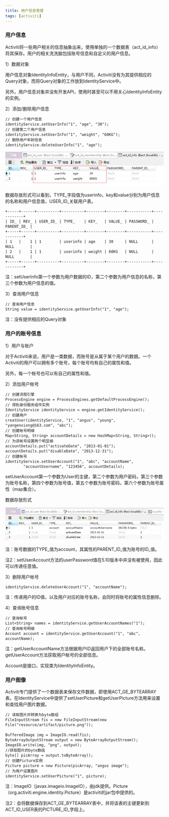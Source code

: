 ```yaml
---
title: 用户信息管理
tags: [activiti]
---
```


### 用户信息

Activiti将一些用户相关的信息抽象出来，使用单独的一个数据表（act_id_info）将其保存。用户的相关洗洗脑包括账号信息和自定义的用户信息。

1）数据对象

用户信息对象IdentityInfoEntity，与用户不同，Activiti没有为其提供相应的Query对象，而将Query对象的工作放到IdentityService中。

另外，用户信息对象并没有开发API，使用时甚至可以不用关心IdentityInfoEntity的实例。

2）添加/删除用户信息

```
// 创建一个用户信息
identityService.setUserInfo("1", "age", "30");
// 创建第二个用户信息
identityService.setUserInfo("1", "weight", "60KG");
// 删除用户年龄信息
identityService.deleteUserInfo("1", "age");
```

![](/images/book/workflow/activiti/user/userinfo.png)

数据存放形式可以看到，TYPE_字段值为userinfo，key和value分别为用户信息的名称和用户信息值，USER_ID_关联用户表。

```
+-----+------+----------+----------+--------+--------+-----------+------------+
| ID_ | REV_ | USER_ID_ | TYPE_    | KEY_   | VALUE_ | PASSWORD_ | PARENT_ID_ |
+-----+------+----------+----------+--------+--------+-----------+------------+
| 1   |    1 | 1        | userinfo | age    | 30     | NULL      | NULL       |
| 2   |    1 | 1        | userinfo | weight | 60KG   | NULL      | NULL       |
+-----+------+----------+----------+--------+--------+-----------+------------+
```

注：setUserInfo第一个参数为用户数据的ID，第二个参数为用户信息的名称，第三个参数为用户信息的值。

3）查询用户信息

```
// 查询用户信息
String value = identityService.getUserInfo("1", "age");
```

注：没有提供相应的Query对象

### 用户的账号信息

1）用户与账户

对于Activiti来说，用户是一类数据，而账号是从属于某个用户的数据。一个Activiti的用户可以拥有多个账号，每个账号均有自己的属性和值。

另外，每一个帐号也可以有自己的属性和值。

2）添加用户帐号

```
// 创建流程引擎
ProcessEngine engine = ProcessEngines.getDefaultProcessEngine();
// 得到身份服务组件实例
IdentityService identityService = engine.getIdentityService();
// 创建用户
creatUser(identityService, "1", "angus", "young", "yangenxiong@163.com", "abc");
// 创建帐号明细
Map<String, String> accountDetails = new HashMap<String, String>();
// 为该帐号设置两个明显细
accountDetails.put("activateDate", "2013-01-01");
accountDetails.put("disableDate", "2013-12-31");
// 创建帐号
identityService.setUserAccount("1", "abc", "accountName", 
        "accountUsername", "123456", accountDetails);
```

setUserAccount第一个参数为User的主键，第二个参数为用户密码，第三个参数为账号名称，第四个参数为账号值，第五个参数为账号密码，第六个参数为账号属性（map集合）。

数据存放形式

![](/images/book/workflow/activiti/user/useraccount.png)

注：账号数据的TYPE_值为account，其属性的PARENT_ID_值为账号的ID_值。

注2：setUserAccount方法的userPassword值在5.10版本中并没有被使用，因此可以传递任意值。

3）删除用户帐号

```
identityService.deleteUserAccount("1", "accountName");
```

注：传递用户的ID值，以及用户对应的账号名称，会同时将账号的属性信息删除。

4）查询账号信息

```
// 查询帐号
List<String> names = identityService.getUserAccountNames("1");
// 查询帐号明细
Account account = identityService.getUserAccount("1", "abc", accountName);
```

注：getUserAccountName方法根据用户ID返回用户下的全部账号名称。getUserAccount方法获取用户帐号的全部信息。

Account是接口，实现类为IdentityInfoEntity。

### 用户图像

Activiti专门提供了一个数据表来保存文件数据，即使用ACT_GE_BYTEARRAY表。在IdentityService中提供了setUserPicture和getUserPicture方法用来设置和查找用户图片数据。

```
// 读取图片并转换为byte数组
FileInputStream fis = new FileInputStream(new File("resource/artifact/picture.png"));   

BufferedImage img = ImageIO.read(fis);
ByteArrayOutputStream output = new ByteArrayOutputStream();
ImageIO.write(img, "png", output);
//获取图片的byte数组
byte[] picArray = output.toByteArray();     
// 创建Picture实例
Picture picture = new Picture(picArray, "angus image");
// 为用户设置图片
identityService.setUserPicture("1", picture);       
```

注：ImageIO（javax.imageio.ImageIO），由jdk提供。Picture（org.activiti.engine.identity.Picture）是activiti的jar包中提供的。

注2：会将数据保存到ACT_GE_BYTEARRAY表中，并将该表的主键更新到ACT_ID_USER表的PICTURE_ID_字段上。